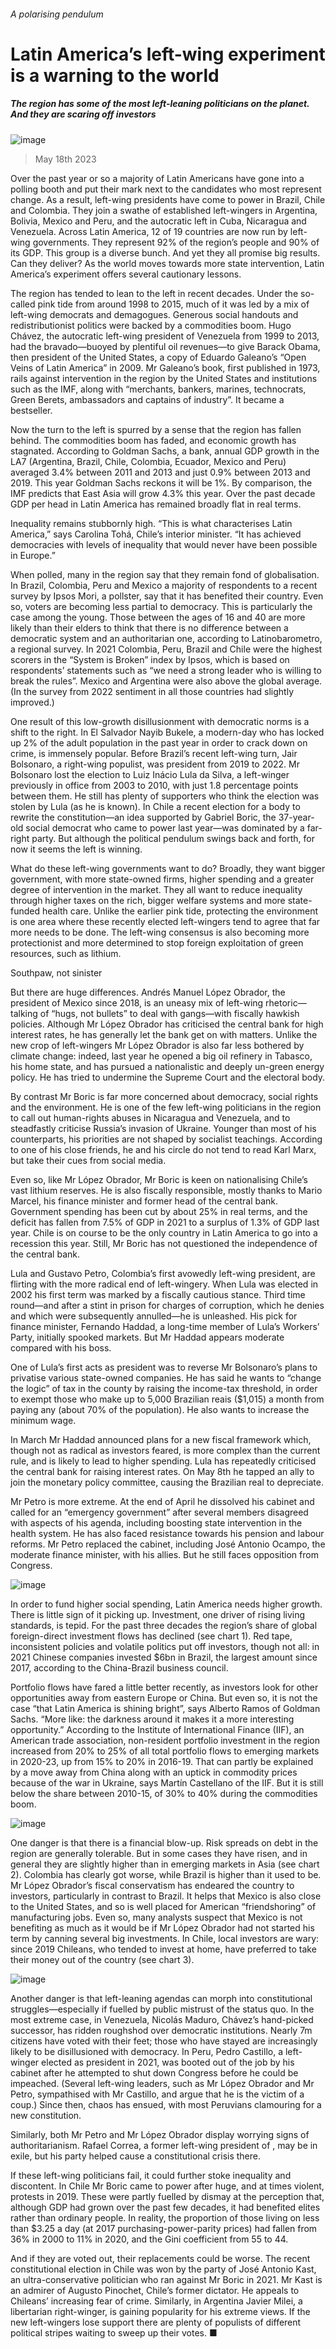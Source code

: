 ###### A polarising pendulum
# Latin America’s left-wing experiment is a warning to the world 
##### The region has some of the most left-leaning politicians on the planet. And they are scaring off investors 
![image](images/20230520_AMD001.jpg) 
> May 18th 2023 
Over the past year or so a majority of Latin Americans have gone into a polling booth and put their mark next to the candidates who most represent change. As a result, left-wing presidents have come to power in Brazil, Chile and Colombia. They join a swathe of established left-wingers in Argentina, Bolivia, Mexico and Peru, and the autocratic left in Cuba, Nicaragua and Venezuela. Across Latin America, 12 of 19 countries are now run by left-wing governments. They represent 92% of the region’s people and 90% of its GDP. This group is a diverse bunch. And yet they all promise big results. Can they deliver? As the world moves towards more state intervention, Latin America’s experiment offers several cautionary lessons.
The region has tended to lean to the left in recent decades. Under the so-called pink tide from around 1998 to 2015, much of it was led by a mix of left-wing democrats and demagogues. Generous social handouts and redistributionist politics were backed by a commodities boom. Hugo Chávez, the autocratic left-wing president of Venezuela from 1999 to 2013, had the bravado—buoyed by plentiful oil revenues—to give Barack Obama, then president of the United States, a copy of Eduardo Galeano’s “Open Veins of Latin America” in 2009. Mr Galeano’s book, first published in 1973, rails against intervention in the region by the United States and institutions such as the IMF, along with “merchants, bankers, marines, technocrats, Green Berets, ambassadors and captains of industry”. It became a bestseller.
Now the turn to the left is spurred by a sense that the region has fallen behind. The commodities boom has faded, and economic growth has stagnated. According to Goldman Sachs, a bank, annual GDP growth in the LA7 (Argentina, Brazil, Chile, Colombia, Ecuador, Mexico and Peru) averaged 3.4% between 2011 and 2013 and just 0.9% between 2013 and 2019. This year Goldman Sachs reckons it will be 1%. By comparison, the IMF predicts that East Asia will grow 4.3% this year. Over the past decade GDP per head in Latin America has remained broadly flat in real terms. 
Inequality remains stubbornly high. “This is what characterises Latin America,” says Carolina Tohá, Chile’s interior minister. “It has achieved democracies with levels of inequality that would never have been possible in Europe.” 
When polled, many in the region say that they remain fond of globalisation. In Brazil, Colombia, Peru and Mexico a majority of respondents to a recent survey by Ipsos Mori, a pollster, say that it has benefited their country. Even so, voters are becoming less partial to democracy. This is particularly the case among the young. Those between the ages of 16 and 40 are more likely than their elders to think that there is no difference between a democratic system and an authoritarian one, according to Latinobarometro, a regional survey. In 2021 Colombia, Peru, Brazil and Chile were the highest scorers in the “System is Broken” index by Ipsos, which is based on respondents’ statements such as “we need a strong leader who is willing to break the rules”. Mexico and Argentina were also above the global average. (In the survey from 2022 sentiment in all those countries had slightly improved.)
One result of this low-growth disillusionment with democratic norms is a shift to the right. In El Salvador Nayib Bukele, a modern-day  who has locked up 2% of the adult population in the past year in order to crack down on crime, is immensely popular. Before Brazil’s recent left-wing turn, Jair Bolsonaro, a right-wing populist, was president from 2019 to 2022. Mr Bolsonaro lost the election to Luiz Inácio Lula da Silva, a left-winger previously in office from 2003 to 2010, with just 1.8 percentage points between them. He still has plenty of supporters who think the election was stolen by Lula (as he is known). In Chile a recent election for a body to rewrite the constitution—an idea supported by Gabriel Boric, the 37-year-old social democrat who came to power last year—was dominated by a far-right party. But although the political pendulum swings back and forth, for now it seems the left is winning.
What do these left-wing governments want to do? Broadly, they want bigger government, with more state-owned firms, higher spending and a greater degree of intervention in the market. They all want to reduce inequality through higher taxes on the rich, bigger welfare systems and more state-funded health care. Unlike the earlier pink tide, protecting the environment is one area where these recently elected left-wingers tend to agree that far more needs to be done. The left-wing consensus is also becoming more protectionist and more determined to stop foreign exploitation of green resources, such as lithium.
Southpaw, not sinister
But there are huge differences. Andrés Manuel López Obrador, the president of Mexico since 2018, is an uneasy mix of left-wing rhetoric—talking of “hugs, not bullets” to deal with gangs—with fiscally hawkish policies. Although Mr López Obrador has criticised the central bank for high interest rates, he has generally let the bank get on with matters. Unlike the new crop of left-wingers Mr López Obrador is also far less bothered by climate change: indeed, last year he opened a big oil refinery in Tabasco, his home state, and has pursued a nationalistic and deeply un-green energy policy. He has tried to undermine the Supreme Court and the electoral body. 
By contrast Mr Boric is far more concerned about democracy, social rights and the environment. He is one of the few left-wing politicians in the region to call out human-rights abuses in Nicaragua and Venezuela, and to steadfastly criticise Russia’s invasion of Ukraine. Younger than most of his counterparts, his priorities are not shaped by socialist teachings. According to one of his close friends, he and his circle do not tend to read Karl Marx, but take their cues from social media. 
Even so, like Mr López Obrador, Mr Boric is keen on nationalising Chile’s vast lithium reserves. He is also fiscally responsible, mostly thanks to Mario Marcel, his finance minister and former head of the central bank. Government spending has been cut by about 25% in real terms, and the deficit has fallen from 7.5% of GDP in 2021 to a surplus of 1.3% of GDP last year. Chile is on course to be the only country in Latin America to go into a recession this year. Still, Mr Boric has not questioned the independence of the central bank.
Lula and Gustavo Petro, Colombia’s first avowedly left-wing president, are flirting with the more radical end of left-wingery. When Lula was elected in 2002 his first term was marked by a fiscally cautious stance. Third time round—and after a stint in prison for charges of corruption, which he denies and which were subsequently annulled—he is unleashed. His pick for finance minister, Fernando Haddad, a long-time member of Lula’s Workers’ Party, initially spooked markets. But Mr Haddad appears moderate compared with his boss. 
One of Lula’s first acts as president was to reverse Mr Bolsonaro’s plans to privatise various state-owned companies. He has said he wants to “change the logic” of tax in the county by raising the income-tax threshold, in order to exempt those who make up to 5,000 Brazilian reais ($1,015) a month from paying any (about 70% of the population). He also wants to increase the minimum wage. 
In March Mr Haddad announced plans for a new fiscal framework which, though not as radical as investors feared, is more complex than the current rule, and is likely to lead to higher spending. Lula has repeatedly criticised the central bank for raising interest rates. On May 8th he tapped an ally to join the monetary policy committee, causing the Brazilian real to depreciate. 
Mr Petro is more extreme. At the end of April he dissolved his cabinet and called for an “emergency government” after several members disagreed with aspects of his agenda, including boosting state intervention in the health system. He has also faced resistance towards his pension and labour reforms. Mr Petro replaced the cabinet, including José Antonio Ocampo, the moderate finance minister, with his allies. But he still faces opposition from Congress.
![image](images/20230520_AMC200.png) 

In order to fund higher social spending, Latin America needs higher growth. There is little sign of it picking up. Investment, one driver of rising living standards, is tepid. For the past three decades the region’s share of global foreign-direct investment flows has declined (see chart 1). Red tape, inconsistent policies and volatile politics put off investors, though not all: in 2021 Chinese companies invested $6bn in Brazil, the largest amount since 2017, according to the China-Brazil business council.
Portfolio flows have fared a little better recently, as investors look for other opportunities away from eastern Europe or China. But even so, it is not the case “that Latin America is shining bright”, says Alberto Ramos of Goldman Sachs. “More like: the darkness around it makes it a more interesting opportunity.” According to the Institute of International Finance (IIF), an American trade association, non-resident portfolio investment in the region increased from 20% to 25% of all total portfolio flows to emerging markets in 2020-23, up from 15% to 20% in 2016-19. That can partly be explained by a move away from China along with an uptick in commodity prices because of the war in Ukraine, says Martín Castellano of the IIF. But it is still below the share between 2010-15, of 30% to 40% during the commodities boom.
![image](images/20230520_AMC169.png) 

One danger is that there is a financial blow-up. Risk spreads on debt in the region are generally tolerable. But in some cases they have risen, and in general they are slightly higher than in emerging markets in Asia (see chart 2). Colombia has clearly got worse, while Brazil is higher than it used to be. Mr López Obrador’s fiscal conservatism has endeared the country to investors, particularly in contrast to Brazil. It helps that Mexico is also close to the United States, and so is well placed for American “friendshoring” of manufacturing jobs. Even so, many analysts suspect that Mexico is not benefiting as much as it would be if Mr López Obrador had not started his term by canning several big investments. In Chile, local investors are wary: since 2019 Chileans, who tended to invest at home, have preferred to take their money out of the country (see chart 3). 
![image](images/20230520_AMC115.png) 

Another danger is that left-leaning agendas can morph into constitutional struggles—especially if fuelled by public mistrust of the status quo. In the most extreme case, in Venezuela, Nicolás Maduro, Chávez’s hand-picked successor, has ridden roughshod over democratic institutions. Nearly 7m citizens have voted with their feet; those who have stayed are increasingly likely to be disillusioned with democracy. In Peru, Pedro Castillo, a left-winger elected as president in 2021, was booted out of the job by his cabinet after he attempted to shut down Congress before he could be impeached. (Several left-wing leaders, such as Mr López Obrador and Mr Petro, sympathised with Mr Castillo, and argue that he is the victim of a coup.) Since then, chaos has ensued, with most Peruvians clamouring for a new constitution. 
Similarly, both Mr Petro and Mr López Obrador display worrying signs of authoritarianism. Rafael Correa, a former left-wing president of , may be in exile, but his party helped cause a constitutional crisis there.
If these left-wing politicians fail, it could further stoke inequality and discontent. In Chile Mr Boric came to power after huge, and at times violent, protests in 2019. These were partly fuelled by dismay at the perception that, although GDP had grown over the past few decades, it had benefited elites rather than ordinary people. In reality, the proportion of those living on less than $3.25 a day (at 2017 purchasing-power-parity prices) had fallen from 36% in 2000 to 11% in 2020, and the Gini coefficient from 55 to 44.
And if they are voted out, their replacements could be worse. The recent constitutional election in Chile was won by the party of José Antonio Kast, an ultra-conservative politician who ran against Mr Boric in 2021. Mr Kast is an admirer of Augusto Pinochet, Chile’s former dictator. He appeals to Chileans’ increasing fear of crime. Similarly, in Argentina Javier Milei, a libertarian right-winger, is gaining popularity for his extreme views. If the new left-wingers lose support there are plenty of populists of different political stripes waiting to sweep up their votes. ■
